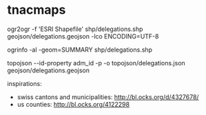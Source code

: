 tnacmaps
========
ogr2ogr -f 'ESRI Shapefile' shp/delegations.shp geojson/delegations.geojson -lco ENCODING=UTF-8

ogrinfo -al -geom=SUMMARY shp/delegations.shp

topojson --id-property adm_id -p -o topojson/delegations.json geojson/delegations.geojson

inspirations:
- swiss cantons and municipalities: http://bl.ocks.org/d/4327678/
- us counties: http://bl.ocks.org/4122298

